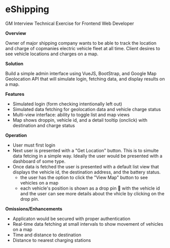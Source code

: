 # eShipping
GM Interview Technical Exercise for Frontend Web Developer

__Overview__

Owner of major shipping company wants to be able to track the location and charge of copmanies electric vehicle fleet at all time. Client desires to see vehicle locations and charges on a map.

__Solution__

Build a simple admin interface using VueJS, BootStrap, and Google Map Geolocation API that will simulate login, fetching data, and display results on a map.

__Features__

- Simulated login (form checking intentionally left out)
- Simulated data fetching for geolocation data and vehicle charge status
- Multi-view interface: ability to toggle list and map views
- Map shows droppin, vehicle id, and a detail tooltip (onclick) with destination and charge status

__Operation__

- User must first login
- Next user is presented with a "Get Location" button. This is to simulte data fetcing in a simple way. Ideally the user would be presented with a dashboard of some type.
- Once data is fetched the user is presented with a default list view that displays the vehicle id, the destination address, and the battery status.
  - the user has the option to click the "View Map" button to see vehicles on a map
  - each vehicle's position is shown as a drop pin 📍 with the vehicle id and the user can see more details about the vhicle by clicking on the drop pin.
  
__Omissions/Enhancements__

- Applicaton would be secured with proper authentication
- Real-time data fetching at small intervals to show movement of vehicles on a map
- Time and distance to destination
- Distance to nearest charging stations
